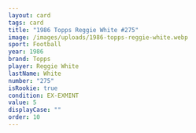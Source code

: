 ```yaml
---
layout: card
tags: card
title: "1986 Topps Reggie White #275"
image: /images/uploads/1986-topps-reggie-white.webp
sport: Football
year: 1986
brand: Topps
player: Reggie White
lastName: White
number: "275"
isRookie: true
condition: EX-EXMINT
value: 5
displayCase: ""
order: 10
---
```

